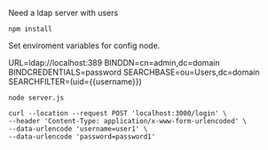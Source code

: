 
Need a ldap server with users

```
npm install
```

Set enviroment variables for config node.

URL=ldap://localhost:389
BINDDN=cn=admin,dc=domain
BINDCREDENTIALS=password
SEARCHBASE=ou=Users,dc=domain
SEARCHFILTER=(uid={{username}})


```
node server.js
```

```
curl --location --request POST 'localhost:3000/login' \
--header 'Content-Type: application/x-www-form-urlencoded' \
--data-urlencode 'username=user1' \
--data-urlencode 'password=password1'
```